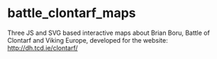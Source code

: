 battle_clontarf_maps
====================

Three JS and SVG based interactive maps about Brian Boru, Battle of Clontarf and Viking Europe, developed for the website: http://dh.tcd.ie/clontarf/
